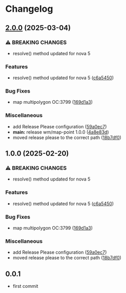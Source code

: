 # Changelog

## [2.0.0](https://github.com/webmappsrl/map-multi-polygon/compare/wm/map-point-v1.0.0...wm/map-point-v2.0.0) (2025-03-04)


### ⚠ BREAKING CHANGES

* resolve() method updated for nova 5

### Features

* resolve() method updated for nova 5 ([c6a5450](https://github.com/webmappsrl/map-multi-polygon/commit/c6a545044d5eae7b3d784d48a2349b51e54f6266))


### Bug Fixes

* map multipolygon OC:3799 ([169d1a3](https://github.com/webmappsrl/map-multi-polygon/commit/169d1a338f3194837402d19275d08c3182f731e8))


### Miscellaneous

* add Release Please configuration ([59a0ec7](https://github.com/webmappsrl/map-multi-polygon/commit/59a0ec74c65fbd56fba7044ee3935fb7dd6a3105))
* **main:** release wm/map-point 1.0.0 ([4a8e83d](https://github.com/webmappsrl/map-multi-polygon/commit/4a8e83d4ada6361f7eed6ba731a1fd6faad884eb))
* moved release please to the correct path ([18b7df0](https://github.com/webmappsrl/map-multi-polygon/commit/18b7df056cfc74f76f07acf1733fe67cda62a254))

## 1.0.0 (2025-02-20)


### ⚠ BREAKING CHANGES

* resolve() method updated for nova 5

### Features

* resolve() method updated for nova 5 ([c6a5450](https://github.com/webmappsrl/map-multi-polygon/commit/c6a545044d5eae7b3d784d48a2349b51e54f6266))


### Bug Fixes

* map multipolygon OC:3799 ([169d1a3](https://github.com/webmappsrl/map-multi-polygon/commit/169d1a338f3194837402d19275d08c3182f731e8))


### Miscellaneous

* add Release Please configuration ([59a0ec7](https://github.com/webmappsrl/map-multi-polygon/commit/59a0ec74c65fbd56fba7044ee3935fb7dd6a3105))
* moved release please to the correct path ([18b7df0](https://github.com/webmappsrl/map-multi-polygon/commit/18b7df056cfc74f76f07acf1733fe67cda62a254))

## 0.0.1
- first commit
